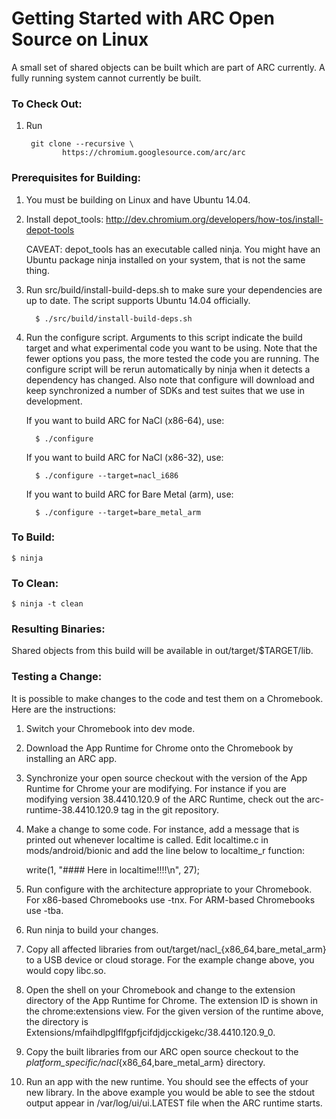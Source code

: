 Getting Started with ARC Open Source on Linux
=============================================

A small set of shared objects can be built which are part of ARC currently.
A fully running system cannot currently be built.

### To Check Out:

1. Run

        git clone --recursive \
               https://chromium.googlesource.com/arc/arc


### Prerequisites for Building:

1. You must be building on Linux and have Ubuntu 14.04.

2. Install depot_tools:
      <http://dev.chromium.org/developers/how-tos/install-depot-tools>

    CAVEAT: depot_tools has an executable called ninja.  You might have an
    Ubuntu package ninja installed on your system, that is not the same thing.

3. Run src/build/install-build-deps.sh to make sure your dependencies are
   up to date.  The script supports Ubuntu 14.04 officially.

         $ ./src/build/install-build-deps.sh

4. Run the configure script.  Arguments to this script indicate the build
   target and what experimental code you want to be using.  Note that the fewer
   options you pass, the more tested the code you are running.  The configure
   script will be rerun automatically by ninja when it detects a dependency has
   changed.  Also note that configure will download and keep synchronized a
   number of SDKs and test suites that we use in development.

    If you want to build ARC for NaCl (x86-64), use:

         $ ./configure

    If you want to build ARC for NaCl (x86-32), use:

         $ ./configure --target=nacl_i686

    If you want to build ARC for Bare Metal (arm), use:

         $ ./configure --target=bare_metal_arm

### To Build:

    $ ninja


### To Clean:

    $ ninja -t clean


### Resulting Binaries:

Shared objects from this build will be available in out/target/$TARGET/lib.


### Testing a Change:

It is possible to make changes to the code and test them on a Chromebook.
Here are the instructions:

1. Switch your Chromebook into dev mode.
2. Download the App Runtime for Chrome onto the Chromebook by installing an
   ARC app.
3. Synchronize your open source checkout with the version of the App Runtime
   for Chrome your are modifying.  For instance if you are modifying version
   38.4410.120.9 of the ARC Runtime, check out the arc-runtime-38.4410.120.9
   tag in the git repository.
4. Make a change to some code.  For instance, add a message that is printed
   out whenever localtime is called.  Edit localtime.c in mods/android/bionic
   and add the line below to localtime_r function:

     write(1, "#### Here in localtime!!!!\n", 27);

5. Run configure with the architecture appropriate to your Chromebook.  For
   x86-based Chromebooks use -tnx.  For ARM-based Chromebooks use -tba.
6. Run ninja to build your changes.
7. Copy all affected libraries from out/target/nacl_{x86_64,bare_metal_arm}
   to a USB device or cloud storage.  For the example change above, you would
   copy libc.so.
8. Open the shell on your Chromebook and change to the extension directory
   of the App Runtime for Chrome.  The extension ID is shown in the
   chrome:extensions view.  For the given version of the runtime above, the
   directory is Extensions/mfaihdlpglflfgpfjcifdjdjcckigekc/38.4410.120.9_0.
9. Copy the built libraries from our ARC open source checkout to the
   _platform_specific/nacl_{x86_64,bare_metal_arm} directory.
10. Run an app with the new runtime.  You should see the effects of your
    new library.  In the above example you would be able to see the stdout
    output appear in /var/log/ui/ui.LATEST file when the ARC runtime starts.
